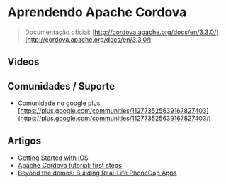 # Aprendendo Apache Cordova

> Documentação oficial: [http://cordova.apache.org/docs/en/3.3.0/](http://cordova.apache.org/docs/en/3.3.0/)

## Videos

## Comunidades / Suporte

* Comunidade no google plus [https://plus.google.com/communities/112773525639167827403](https://plus.google.com/communities/112773525639167827403/)

## Artigos

* [Getting Started with iOS](http://cordova.apache.org/docs/en/2.5.0/guide_getting-started_ios_index.md.html)
* [Apache Cordova tutorial: first steps](http://shoogledesigns.com/blog/blog/2013/10/30/apache-cordova-tutorial-first-steps/)
* [Beyond the demos: Building Real-Life PhoneGap Apps](http://phonegap.com/blog/tag/tutorial/)
